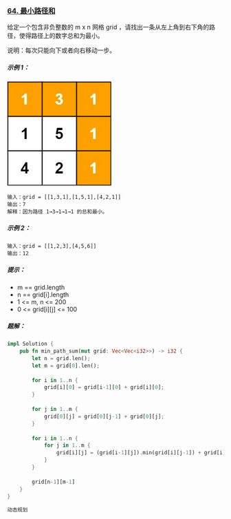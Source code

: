 ### [64. 最小路径和](https://leetcode.cn/problems/minimum-path-sum/)

给定一个包含非负整数的 m x n 网格 grid ，请找出一条从左上角到右下角的路径，使得路径上的数字总和为最小。

说明：每次只能向下或者向右移动一步。

##### 示例 1：
![img.png](img.png)
```
输入：grid = [[1,3,1],[1,5,1],[4,2,1]]
输出：7
解释：因为路径 1→3→1→1→1 的总和最小。
```

##### 示例 2：
```
输入：grid = [[1,2,3],[4,5,6]]
输出：12
```

##### 提示：
- m == grid.length
- n == grid[i].length
- 1 <= m, n <= 200
- 0 <= grid[i][j] <= 100

##### 题解：
```rust
impl Solution {
    pub fn min_path_sum(mut grid: Vec<Vec<i32>>) -> i32 {
        let n = grid.len();
        let m = grid[0].len();

        for i in 1..n {
            grid[i][0] = grid[i-1][0] + grid[i][0];
        }

        for j in 1..m {
            grid[0][j] = grid[0][j-1] + grid[0][j];
        }

        for i in 1..n {
            for j in 1..m {
                grid[i][j] = (grid[i-1][j]).min(grid[i][j-1]) + grid[i][j];
            }
        }

        grid[n-1][m-1]
    }
}
```

`动态规划`
